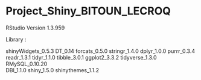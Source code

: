 # Project_Shiny_BITOUN_LECROQ


RStudio Version 1.3.959


Library : 

shinyWidgets_0.5.3 DT_0.14            forcats_0.5.0      stringr_1.4.0      dplyr_1.0.0        purrr_0.3.4       
readr_1.3.1        tidyr_1.1.0        tibble_3.0.1       ggplot2_3.3.2      tidyverse_1.3.0    RMySQL_0.10.20    
DBI_1.1.0          shiny_1.5.0        shinythemes_1.1.2 
